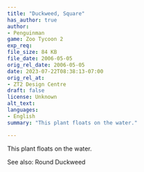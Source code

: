 ```yaml
---
title: "Duckweed, Square"
has_author: true
author: 
- Penguinman
game: Zoo Tycoon 2
exp_req: 
file_size: 84 KB
file_date: 2006-05-05
orig_rel_date: 2006-05-05
date: 2023-07-22T08:38:13-07:00
orig_rel_at: 
- ZT2 Design Centre
draft: false
license: Unknown
alt_text: 
languages:
- English
summary: "This plant floats on the water."

---
```


This plant floats on the water.

See also: Round Duckweed